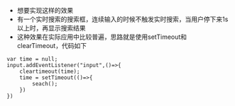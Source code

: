 - 想要实现这样的效果
- 有一个实时搜索的搜索框，连续输入的时候不触发实时搜索，当用户停下来1s以上时，再显示搜索结果
- 这种效果在实际应用中比较普遍，思路就是使用setTimeout和clearTimeout，代码如下
```
var time = null;
input.addEventListener("input",()=>{
    cleartimeout(time);
    time = setTimeout(()=>{
        seach();
    })
})
```